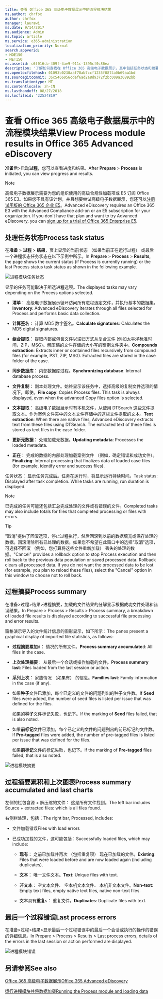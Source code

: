 ```yaml
---
title: 查看 Office 365 高级电子数据展示中的流程模块结果
ms.author: chrfox
author: chrfox
manager: laurawi
ms.date: 9/14/2017
ms.audience: Admin
ms.topic: article
ms.service: o365-administration
localization_priority: Normal
search.appverid:
- MOE150
- MET150
ms.assetid: c6f016cb-409f-4ae9-911c-1395cf0c86ea
description: '了解如何查找在 Office 365 高级电子数据展示，其中包括任务状态和摘要过程中运行的进程模块的结果。  '
ms.openlocfilehash: 01093b0230aaf78ab7ccf1235f0874a0b69aa1bd
ms.sourcegitcommit: 36c5466056cdef6ad2a8d9372f2bc009a30892bb
ms.translationtype: MT
ms.contentlocale: zh-CN
ms.lasthandoff: 08/27/2018
ms.locfileid: "22524819"
---
```

# <a name="view-process-module-results-in-office-365-advanced-ediscovery"></a><span data-ttu-id="d39a1-103">查看 Office 365 高级电子数据展示中的流程模块结果</span><span class="sxs-lookup"><span data-stu-id="d39a1-103">View Process module results in Office 365 Advanced eDiscovery</span></span>

<span data-ttu-id="d39a1-104">**准备**后\>启动**过程**，您可以查看进度和结果。</span><span class="sxs-lookup"><span data-stu-id="d39a1-104">After **Prepare** \> **Process** is initiated, you can view progress and results.</span></span> 
  
> [!NOTE]
> <span data-ttu-id="d39a1-p101">高级电子数据展示需要为您的组织使用的高级合规性加载项或 E5 订阅 Office 365 E3。如果您不具有该计划，并且想要尝试高级电子数据展示，您还可以[注册试用版的 Office 365 企业 E5](https://go.microsoft.com/fwlink/p/?LinkID=698279)。</span><span class="sxs-lookup"><span data-stu-id="d39a1-p101">Advanced eDiscovery requires an Office 365 E3 with the Advanced Compliance add-on or an E5 subscription for your organization. If you don't have that plan and want to try Advanced eDiscovery, you can [sign up for a trial of Office 365 Enterprise E5](https://go.microsoft.com/fwlink/p/?LinkID=698279).</span></span> 
  
## <a name="process-task-status"></a><span data-ttu-id="d39a1-107">处理任务状态</span><span class="sxs-lookup"><span data-stu-id="d39a1-107">Process task status</span></span>

<span data-ttu-id="d39a1-108">在**准备** \> **过程** \> **结果**，页上显示的当前状态 （如果当前正在运行过程） 或最后一个进程状态任务状态在以下示例中所示。</span><span class="sxs-lookup"><span data-stu-id="d39a1-108">In **Prepare** \> **Process** \> **Results**, the page shows the current status (if Process is currently running) or the last Process status task status as shown in the following example.</span></span>
  
![进程模块任务状态](media/9430f9e7-a4dd-47c7-ac2e-2c6a60fc948b.png)
  
<span data-ttu-id="d39a1-110">显示的任务可能取决于所选进程选项。</span><span class="sxs-lookup"><span data-stu-id="d39a1-110">The displayed tasks may vary depending on the Process options selected.</span></span> 
  
- <span data-ttu-id="d39a1-111">**清单**： 高级电子数据展示循环访问所有进程选定文件，并执行基本的数据集。</span><span class="sxs-lookup"><span data-stu-id="d39a1-111">**Inventory**: Advanced eDiscovery iterates through all files selected for Process and performs basic data collection.</span></span>
    
- <span data-ttu-id="d39a1-112">**计算签名**： 计算 MD5 数字签名。</span><span class="sxs-lookup"><span data-stu-id="d39a1-112">**Calculate signatures**: Calculates the MD5 digital signatures.</span></span>
    
- <span data-ttu-id="d39a1-p102">**组合提取**： 提取内部或包含文件以递归方式从复合文件 (例如太平洋标准时间，ZIP，MSG)。解压缩的文件存储的大小写的案例文件夹中。</span><span class="sxs-lookup"><span data-stu-id="d39a1-p102">**Compounds extraction**: Extracts inner or contained files recursively from compound files (for example, PST, ZIP, MSG). Extracted files are stored in the case folder of the case.</span></span>
    
- <span data-ttu-id="d39a1-115">**同步数据库**： 内部数据库过程。</span><span class="sxs-lookup"><span data-stu-id="d39a1-115">**Synchronizing database**: Internal database process.</span></span>
    
- <span data-ttu-id="d39a1-p103">**文件复制**： 副本处理文件。始终显示该任务中，选择高级的复制文件选项的情况下，即使。</span><span class="sxs-lookup"><span data-stu-id="d39a1-p103">**File copy**: Copies Process files. This task is always displayed, even when the advanced Copy files option is selected.</span></span>
    
- <span data-ttu-id="d39a1-p104">**文本提取**： 高级电子数据展示时有本机文件，从使用 DTSearch 这些文件提取文本。作为案例文件夹中的文本文件存储中的这些文件提取的文本。</span><span class="sxs-lookup"><span data-stu-id="d39a1-p104">**Text extraction**: When there are native files, Advanced eDiscovery extracts text from these files using DTSearch. The extracted text of these files is stored as text files in the case folder.</span></span>
    
- <span data-ttu-id="d39a1-120">**更新元数据**： 处理加载元数据。</span><span class="sxs-lookup"><span data-stu-id="d39a1-120">**Updating metadata**: Processes the loaded metadata.</span></span> 
    
- <span data-ttu-id="d39a1-121">**正在**： 完成的数据的内部处理加载案例文件 （例如，确定错误和成功文件）。</span><span class="sxs-lookup"><span data-stu-id="d39a1-121">**Finalizing**: Internal processing that finalizes data of loaded case files (for example, identify error and success files).</span></span> 
    
<span data-ttu-id="d39a1-p105">任务状态： 显示任务完成后。任务在运行时，将显示运行持续时间。</span><span class="sxs-lookup"><span data-stu-id="d39a1-p105">Task status: Displayed after task completion. While tasks are running, run duration is displayed.</span></span>
  
> [!NOTE]
> <span data-ttu-id="d39a1-124">已完成的任务可能还包括汇总完成处理的文件或有错误的文件。</span><span class="sxs-lookup"><span data-stu-id="d39a1-124">Completed tasks may also include totals for files that completed processing or files with errors.</span></span> 
  
> [!TIP]
> <span data-ttu-id="d39a1-p106">"取消"提供了回滚选项，停止过程执行，然后回滚到以前的数据填充或保存处理的数据。回滚清除所有已处理的数据。如果您不希望在此窗口中的选择"取消"选项，可选择不回滚 （例如，您打算将这些文件重新加载） 丢失的处理的数据。</span><span class="sxs-lookup"><span data-stu-id="d39a1-p106">"Cancel" provides a rollback option to stop Process execution and then roll back to the previous data population or saved processed data. Rollback clears all processed data. If you do not want the processed data to be lost (for example, you plan to reload these files), select the "Cancel" option in this window to choose not to roll back.</span></span> 
  
## <a name="process-summary"></a><span data-ttu-id="d39a1-128">过程摘要</span><span class="sxs-lookup"><span data-stu-id="d39a1-128">Process summary</span></span>

<span data-ttu-id="d39a1-129">在准备\>过程\>结果\>进程摘要，加载的文件结果的分解显示根据成功文件处理和错误结果。</span><span class="sxs-lookup"><span data-stu-id="d39a1-129">In Prepare \> Process \> Results \> Process summary, a breakdown of loaded file results is displayed according to successful file processing and error results.</span></span>
  
<span data-ttu-id="d39a1-130">窗格演示导入的文件统计信息的图形显示，如下所示：</span><span class="sxs-lookup"><span data-stu-id="d39a1-130">The panes present a graphical display of imported file statistics, as follows:</span></span>
  
- <span data-ttu-id="d39a1-131">**过程摘要累加**d： 情况的所有文件。</span><span class="sxs-lookup"><span data-stu-id="d39a1-131">**Process summary accumulate**d: All files in the case.</span></span>
    
- <span data-ttu-id="d39a1-132">**上次处理摘要**： 从最后一个会话或操作加载的文件。</span><span class="sxs-lookup"><span data-stu-id="d39a1-132">**Process summary last**: Files loaded from the last session or action.</span></span> 
    
- <span data-ttu-id="d39a1-133">**系列上次**： 家族情况 （如果有） 的信息。</span><span class="sxs-lookup"><span data-stu-id="d39a1-133">**Families last**: Family information in the case (if any).</span></span>
    
- <span data-ttu-id="d39a1-134">如果**种子**文件已添加，每个已定义的文件的问题列出的种子文件数。</span><span class="sxs-lookup"><span data-stu-id="d39a1-134">If **Seed** files were added, the number of seed files is listed per issue that was defined for the files.</span></span> 
    
    <span data-ttu-id="d39a1-135">如果的**种子**文件标记失败，也记下。</span><span class="sxs-lookup"><span data-stu-id="d39a1-135">If the marking of **Seed** files failed, that is also noted.</span></span> 
    
- <span data-ttu-id="d39a1-136">如果**前标记**文件已添加，每个已定义的文件的问题列出的前已标记的文件数。</span><span class="sxs-lookup"><span data-stu-id="d39a1-136">If **Pre-tagged** files were added, the number of pre-tagged files is listed per issue that was defined for the files.</span></span> 
    
    <span data-ttu-id="d39a1-137">如果**前标记**文件的标记失败，也记下。</span><span class="sxs-lookup"><span data-stu-id="d39a1-137">If the marking of **Pre-tagged** files failed, that is also noted.</span></span> 
    
![进程模块摘要](media/2086a691-9e3d-4117-beb2-a5c3a9a4cc94.png)
  
## <a name="process-summary-accumulated-and-last-charts"></a><span data-ttu-id="d39a1-139">过程摘要累积和上次图表</span><span class="sxs-lookup"><span data-stu-id="d39a1-139">Process summary accumulated and last charts</span></span>

<span data-ttu-id="d39a1-140">左侧的栏包含源 + 解压缩的文件： 这是所有文件找到。</span><span class="sxs-lookup"><span data-stu-id="d39a1-140">The left bar includes Source + extracted files: which is all files found.</span></span> 
  
<span data-ttu-id="d39a1-141">右侧栏处理，包括：</span><span class="sxs-lookup"><span data-stu-id="d39a1-141">The right bar, Processed, includes:</span></span>
  
- <span data-ttu-id="d39a1-142">文件加载错误</span><span class="sxs-lookup"><span data-stu-id="d39a1-142">Files with load errors</span></span>
    
- <span data-ttu-id="d39a1-143">已成功加载的文件，这可能包括：</span><span class="sxs-lookup"><span data-stu-id="d39a1-143">Successfully loaded files, which may include:</span></span> 
    
  - <span data-ttu-id="d39a1-144">**现有**： 之前已加载并再次 （包括重复项） 现在已加载的文件。</span><span class="sxs-lookup"><span data-stu-id="d39a1-144">**Existing**: Files that were loaded before and are now loaded again (including duplicates).</span></span>
    
  - <span data-ttu-id="d39a1-145">**文本**： 唯一文件文本。</span><span class="sxs-lookup"><span data-stu-id="d39a1-145">**Text**: Unique files with text.</span></span>
    
  - <span data-ttu-id="d39a1-146">**非文本**： 空文本文件、 空本机文本文件、 本机非文本文件。</span><span class="sxs-lookup"><span data-stu-id="d39a1-146">**Non-text**: Empty text files, empty native text files, native non-text files.</span></span> 
    
  - <span data-ttu-id="d39a1-147">文本具有**重复**s： 重复文件。</span><span class="sxs-lookup"><span data-stu-id="d39a1-147">**Duplicate**s: Duplicate files with text.</span></span>
    
## <a name="last-process-errors"></a><span data-ttu-id="d39a1-148">最后一个过程错误</span><span class="sxs-lookup"><span data-stu-id="d39a1-148">Last process errors</span></span>

<span data-ttu-id="d39a1-149">在准备\>过程\>结果\>显示最后一个过程错误中的最后一个会话或执行的操作的错误的详细信息。</span><span class="sxs-lookup"><span data-stu-id="d39a1-149">In Prepare \> Process \> Results \> Last process errors, details of the errors in the last session or action performed are displayed.</span></span>
  
![进程模块错误](media/4771d0f4-4217-445a-9ba4-8b6541c5ad09.png)
  
## <a name="see-also"></a><span data-ttu-id="d39a1-151">另请参阅</span><span class="sxs-lookup"><span data-stu-id="d39a1-151">See also</span></span>

[<span data-ttu-id="d39a1-152">Office 365 高级电子数据展示</span><span class="sxs-lookup"><span data-stu-id="d39a1-152">Office 365 Advanced eDiscovery</span></span>](office-365-advanced-ediscovery.md)
  
[<span data-ttu-id="d39a1-153">运行进程模块并将数据加载</span><span class="sxs-lookup"><span data-stu-id="d39a1-153">Running the Process module and loading data</span></span>](run-the-process-module-and-load-data-in-advanced-ediscovery.md)

